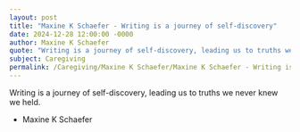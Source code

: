 ```yaml
---
layout: post
title: "Maxine K Schaefer - Writing is a journey of self-discovery"
date: 2024-12-28 12:00:00 -0000
author: Maxine K Schaefer
quote: "Writing is a journey of self-discovery, leading us to truths we never knew we held."
subject: Caregiving
permalink: /Caregiving/Maxine K Schaefer/Maxine K Schaefer - Writing is a journey of self-discovery
---
```


Writing is a journey of self-discovery, leading us to truths we never knew we held.

- Maxine K Schaefer
